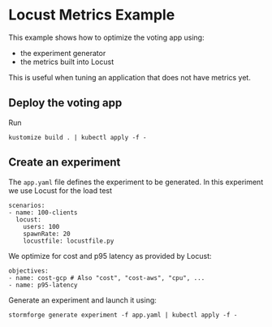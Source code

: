 # Locust Metrics Example

This example shows how to optimize the voting app using:
- the experiment generator
- the metrics built into Locust

This is useful when tuning an application that does not have metrics yet.

## Deploy the voting app

Run
```
kustomize build . | kubectl apply -f -
```
## Create an experiment

The `app.yaml` file defines the experiment to be generated. In this experiment we use Locust for the load test

```
scenarios:
- name: 100-clients
  locust:
    users: 100
    spawnRate: 20
    locustfile: locustfile.py
```

We optimize for cost and p95 latency as provided by Locust:
```
objectives:
- name: cost-gcp # Also "cost", "cost-aws", "cpu", ...
- name: p95-latency
```

Generate an experiment and launch it using:
```
stormforge generate experiment -f app.yaml | kubectl apply -f -
```
